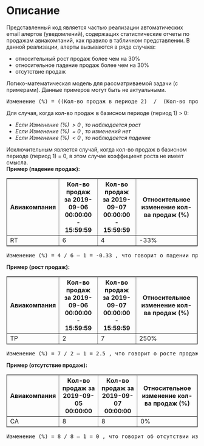 <h1>Описание</h1>

<div>Представленный код является частью реализации автоматических email алертов (уведомлений), содержащих статистические отчеты по продажам авиакомпаний, как правило в табличном представлении.
В данной реализации, алерты вызываются в ряде случаев:
<ul>
<li>относительный рост продаж более чем на 30%</li>
<li>относительное падение продаж более чем на 30%</li>
<li>отсутствие продаж</li>
</ul>
</div>

<div>Логико-математическая модель для рассматриваемой задачи (с примерами). Данные примеров могут быть не актуальными.</div>

<div><pre>Изменение (%) = ((Кол-во продаж в периоде 2)&nbsp; /&nbsp; (Кол-во продаж в периоде 1) - 1) * 100%</pre></div>

<div>Для случая, когда кол-во продаж в базисном периоде (период 1) &gt; 0:</div>

<ul>
	<li><em>Если Изменение </em><em>(</em><em>%</em><em>)&nbsp; &gt; 0 </em><em>, то наблюдается рост</em></li>
	<li><em>Если Изменение </em><em>(</em><em>%</em><em>)&nbsp; </em><em>=</em><em> 0 </em><em>, то изменений нет</em></li>
	<li><em>Если Изменение </em><em>(</em><em>%</em><em>)&nbsp; &lt; 0 </em><em>, то наблюдается падение</em></li>
</ul>

<div>Исключительным является случай,&nbsp;когда кол-во продаж в базисном периоде (период 1) = 0, в этом случае коэффициент роста не имеет смысла.</div>

<div><strong>Пример (падение продаж):</strong></div>

<table border="1" cellpadding="0" cellspacing="0">
	<thead>
		<tr>
			<th>
			<div><strong>Авиакомпания</strong></div>
			</th>
			<th>
			<div><strong>Кол-во продаж за 2019-09-06<br />
			00:00:00 - 15:59:59</strong></div>
			</th>
			<th>
			<div><strong>Кол-во продаж за 2019-09-07<br />
			00:00:00 - 15:59:59</strong></div>
			</th>
			<th>
			<div><strong>Относительное изменение кол-ва продаж (%)</strong></div>
			</th>
		</tr>
	</thead>
	<tbody>
		<tr>
			<td>
			<div>RT</div>
			</td>
			<td>
			<div>6</div>
			</td>
			<td>
			<div>4</div>
			</td>
			<td>
			<div>-33%</div>
			</td>
		</tr>
	</tbody>
</table>

<div><pre>Изменение (%) = 4 / 6 &ndash; 1 = -0.33 , что говорит о падении продаж на 33% от продаж в предыдущем периоде.</pre></div>

<div><strong>Пример (рост продаж):</strong></div>

<table border="1" cellpadding="0" cellspacing="0">
	<thead>
		<tr>
			<th>
			<div><strong>Авиакомпания</strong></div>
			</th>
			<th>
			<div><strong>Кол-во продаж за 2019-09-06<br />
			00:00:00 - 15:59:59</strong></div>
			</th>
			<th>
			<div><strong>Кол-во продаж за 2019-09-07<br />
			00:00:00 - 15:59:59</strong></div>
			</th>
			<th>
			<div><strong>Относительное изменение кол-ва продаж (%)</strong></div>
			</th>
		</tr>
	</thead>
	<tbody>
		<tr>
			<td>
			<div>TP</div>
			</td>
			<td>
			<div>2</div>
			</td>
			<td>
			<div>7</div>
			</td>
			<td>
			<div>250%</div>
			</td>
		</tr>
	</tbody>
</table>

<div><pre>Изменение (%) = 7 / 2 &ndash; 1 = 2.5 , что говорит о росте продаж на 250% от продаж в предыдущем периоде.</pre></div>

<div><strong>Пример (отсутствие продаж):</strong></div>

<table border="1" cellpadding="0" cellspacing="0">
	<thead>
		<tr>
			<th>
			<div><strong>Авиакомпания</strong></div>
			</th>
			<th>
			<div><strong>Кол-во продаж за 2019-09-05 00:00:00</strong></div>
			</th>
			<th>
			<div><strong>Кол-во продаж за 2019-09-07 00:00:00</strong></div>
			</th>
			<th>
			<div><strong>Относительное изменение кол-ва продаж (%)</strong></div>
			</th>
		</tr>
	</thead>
	<tbody>
		<tr>
			<td>
			<div>CA</div>
			</td>
			<td>
			<div>8</div>
			</td>
			<td>
			<div>8</div>
			</td>
			<td>
			<div>0%</div>
			</td>
		</tr>
	</tbody>
</table>

<div><pre>Изменение (%) = 8 / 8 &ndash; 1 = 0 , что говорит об отсутствии изменений по сравнению с продажами в предыдущем периоде.</pre></div>
